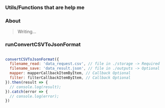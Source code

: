### Utils/Functions that are help me

### About
> Writing...

### runConvertCSVToJsonFormat
```js

convertCSVToJsonFormat({
  filename_read: 'data_request.csv', // file in ./storage -> Required
  filename_save: 'data_result.json', // file in ./outputs -> Optional
  mapper: mapperCallbackItemByItem, // Callback Optional
  filter: filterCallbackItemByItem, // Callback Optional
}).then(result => {
  // console.log(result);
}).catch(error => {
  // console.log(error);
}) 

```